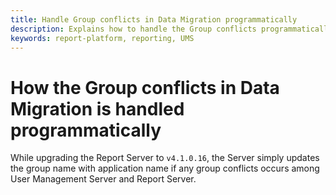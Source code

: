 ```yaml
---
title: Handle Group conflicts in Data Migration programmatically
description: Explains how to handle the Group conflicts programmatically in Data Migration process in the Bold Reports On-Premise.
keywords: report-platform, reporting, UMS
---
```


# How the Group conflicts in Data Migration is handled programmatically

While upgrading the Report Server to `v4.1.0.16`, the Server simply updates the group name with application name if any group conflicts occurs among User Management Server and Report Server.